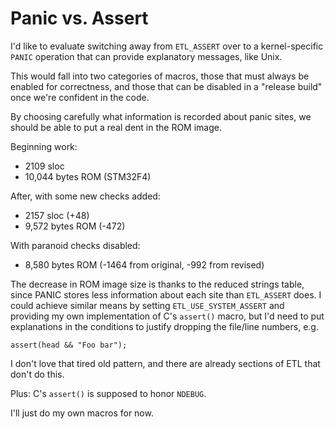 Panic vs. Assert
================

I'd like to evaluate switching away from `ETL_ASSERT` over to a kernel-specific
`PANIC` operation that can provide explanatory messages, like Unix.

This would fall into two categories of macros, those that must always be enabled
for correctness, and those that can be disabled in a "release build" once we're
confident in the code.

By choosing carefully what information is recorded about panic sites, we should
be able to put a real dent in the ROM image.


Beginning work:
- 2109 sloc
- 10,044 bytes ROM (STM32F4)

After, with some new checks added:
- 2157 sloc (+48)
- 9,572 bytes ROM (-472)

With paranoid checks disabled:
- 8,580 bytes ROM (-1464 from original, -992 from revised)

The decrease in ROM image size is thanks to the reduced strings table, since
PANIC stores less information about each site than `ETL_ASSERT` does.  I could
achieve similar means by setting `ETL_USE_SYSTEM_ASSERT` and providing my own
implementation of C's `assert()` macro, but I'd need to put explanations in the
conditions to justify dropping the file/line numbers, e.g.

    assert(head && "Foo bar");

I don't love that tired old pattern, and there are already sections of ETL that
don't do this.

Plus: C's `assert()` is supposed to honor `NDEBUG`.

I'll just do my own macros for now.
